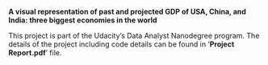 ﻿**A visual representation of past and projected GDP of USA, China, and
India: three biggest economies in the world**

This project is part of the Udacity’s Data Analyst Nanodegree program.
The details of the project including code details can be found in
‘**Project Report.pdf**’ file.

